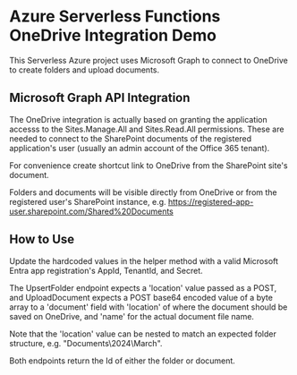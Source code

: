 # Azure Serverless Functions OneDrive Integration Demo

This Serverless Azure project uses Microsoft Graph to connect to OneDrive to create folders and upload documents. 

## Microsoft Graph API Integration

The OneDrive integration is actually based on granting the application accesss to the Sites.Manage.All and Sites.Read.All permissions. These are needed to connect to the SharePoint documents of the registered application's user (usually an admin account of the Office 365 tenant). 

For convenience create shortcut link to OneDrive from the SharePoint site's document.

Folders and documents will be visible directly from OneDrive or from the registered user's SharePoint instance, e.g. https://registered-app-user.sharepoint.com/Shared%20Documents

## How to Use

Update the hardcoded values in the helper method with a valid Microsoft Entra app registration's AppId, TenantId, and Secret. 

The UpsertFolder endpoint expects a 'location' value passed as a POST, and UploadDocument expects a POST base64 encoded value of a byte array to a 'document' field with 'location' of where the document should be saved on OneDrive, and 'name' for the actual document file name.

Note that the 'location' value can be nested to match an expected folder structure, e.g. "Documents\\2024\\March".

Both endpoints return the Id of either the folder or document.